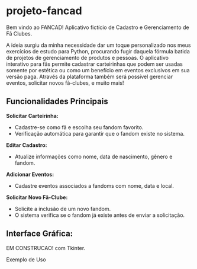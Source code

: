 # projeto-fancad
Bem vindo ao FANCAD! Aplicativo fictício de Cadastro e Gerenciamento de Fã Clubes.

A ideia surgiu da minha necessidade dar um toque personalizado nos meus exercícios de estudo para Python, procurando fugir daquela fórmula batida de projetos de gerenciamento de produtos e pessoas.
O aplicativo interativo para fãs permite cadastrar carteirinhas que podem ser usadas somente por estética ou como um benefício em eventos exclusivos em sua versão paga. Através da plataforma também será possível gerenciar eventos, solicitar novos fã-clubes, e muito mais!

## Funcionalidades Principais

**Solicitar Carteirinha:**
- Cadastre-se como fã e escolha seu fandom favorito.
- Verificação automática para garantir que o fandom existe no sistema.
  
**Editar Cadastro:**
- Atualize informações como nome, data de nascimento, gênero e fandom.

**Adicionar Eventos:**
- Cadastre eventos associados a fandoms com nome, data e local.

**Solicitar Novo Fã-Clube:**
- Solicite a inclusão de um novo fandom.
- O sistema verifica se o fandom já existe antes de enviar a solicitação.

## Interface Gráfica:

EM CONSTRUCAO! com Tkinter.

Exemplo de Uso
